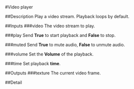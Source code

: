 #Video player

##Description
Play a video stream. Playback loops by default.

##Inputs
###video
The video stream to play.

###play
Send **True** to start playback and **False** to stop.

###muted
Send **True** to mute audio, **False** to unmute audio.

###volume
Set the **Volume** of the playback.

###time
Set playback **time**.

##Outputs
###texture
The current video frame.

##Detail

